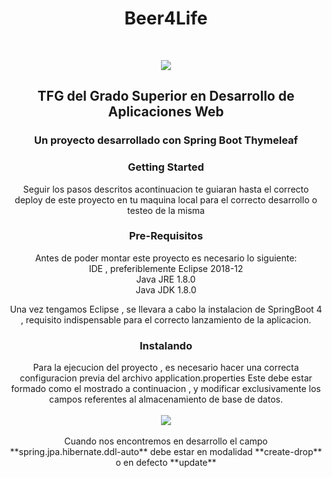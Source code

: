 <h1 align="center">Beer4Life</h1>
<br>
<p align="center">
  <img src="https://github.com/pablopinto/Final-DAW-Project/blob/master/Beer4Life/src/main/resources/static/images/beer4life.png">
</p>

<h2 align="center">TFG del Grado Superior en Desarrollo de Aplicaciones Web</h2>
<h3 align="center">Un proyecto desarrollado con Spring Boot Thymeleaf</h3>
<h3 align="center">Getting Started</h3>
<p align="center"> Seguir los pasos descritos acontinuacion te guiaran hasta el correcto deploy de este proyecto en tu maquina local para el correcto desarrollo o testeo de la misma</p>

<h3 align="center">Pre-Requisitos</h3>
<p align="center">
Antes de poder montar este proyecto es necesario lo siguiente:
  <br>
  IDE , preferiblemente Eclipse 2018-12
  <br>
  Java JRE 1.8.0
  <br>
  Java JDK 1.8.0
</p>
<p align="center">
Una vez tengamos Eclipse , se llevara a cabo la instalacion de SpringBoot 4 , requisito indispensable para el correcto lanzamiento de la aplicacion.
</p>

<h3 align="center">Instalando</h3>
<p align="center">
Para la ejecucion del proyecto , es necesario hacer una correcta configuracion previa del archivo application.properties
Este debe estar formado como el mostrado a continuacion , y modificar exclusivamente los campos referentes al almacenamiento de base de datos.
    <br>
  <br>
<img src="https://github.com/pablopinto/Final-DAW-Project/blob/master/Imagenes/application_properties.PNG">
    <br>
  <br>
Cuando nos encontremos en desarrollo el campo **spring.jpa.hibernate.ddl-auto** debe estar en modalidad **create-drop** o en defecto **update**
 </p>
